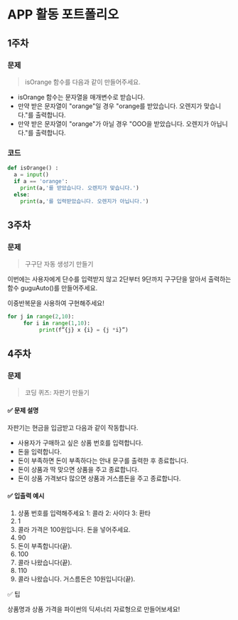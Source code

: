 # APP 활동 포트폴리오

## 1주차

### 문제

> isOrange 함수를 다음과 같이 만들어주세요.

- isOrange 함수는 문자열을 매개변수로 받습니다.
- 만약 받은 문자열이 "orange"일 경우 "orange를 받았습니다. 오렌지가 맞습니다."를 출력합니다.
- 만약 받은 문자열이 "orange"가 아닐 경우 "OOO을 받았습니다. 오렌지가 아닙니다."를 출력합니다.

### 코드

```python
def isOrange() :
  a = input()
  if a == 'orange':
    print(a,'를 받았습니다. 오렌지가 맞습니다.')
  else:
    print(a,'를 입력받았습니다. 오렌지가 아닙니다.')
```

## 3주차

### 문제

> 구구단 자동 생성기 만들기

이번에는 사용자에게 단수를 입력받지 않고 2단부터 9단까지 구구단을 알아서 출력하는 함수 guguAuto()를 만들어주세요.

이중반복문을 사용하여 구현해주세요!

```python
for j in range(2,10):
     for i in range(1,10):
          print(f”{j} x {i} = {j *i}”)
```

## 4주차

### 문제

> 코딩 퀴즈: 자판기 만들기

#### ✅ 문제 설명

자판기는 현금을 입금받고 다음과 같이 작동합니다.

- 사용자가 구매하고 싶은 상품 번호를 입력합니다.
- 돈을 입력합니다.
- 돈이 부족하면 돈이 부족하다는 안내 문구를 출력한 후 종료합니다.
- 돈이 상품과 딱 맞으면 상품을 주고 종료합니다.
- 돈이 상품 가격보다 많으면 상품과 거스름돈을 주고 종료합니다.

#### ✅ 입출력 예시

1. 상품 번호를 입력해주세요 1: 콜라 2: 사이다 3: 환타
2. 1
3. 콜라 가격은 100원입니다. 돈을 넣어주세요.
4. 90
5. 돈이 부족합니다(끝).
6. 100
7. 콜라 나왔습니다(끝).
8. 110
9. 콜라 나왔습니다. 거스름돈은 10원입니다(끝).

✅ 팁

상품명과 상품 가격을 파이썬의 딕셔너리 자료형으로 만들어보세요!
